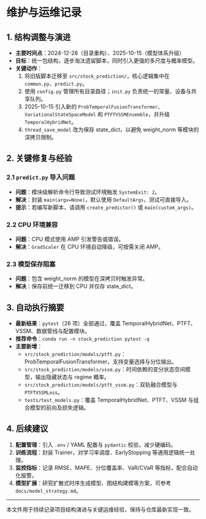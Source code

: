 # 维护与运维记录

## 1. 结构调整与演进
- **主要时间点**：2024-12-28（目录重构）、2025-10-15（模型体系升级）
- **目标**：统一包结构，逐步淘汰遗留脚本，同时引入更强的多尺度与概率模型。
- **关键动作**：
  1. 将旧版脚本迁移至 `src/stock_prediction/`，核心逻辑集中在 `common.py`、`predict.py`。
  2. 使用 `config.py` 管理所有目录路径；`init.py` 负责统一的常量、设备与共享队列。
  3. 2025-10-15 引入新的 `ProbTemporalFusionTransformer`、`VariationalStateSpaceModel` 和 `PTFTVSSMEnsemble`，并升级 `TemporalHybridNet`。
  4. `thread_save_model` 改为保存 state_dict，以避免 weight_norm 等模块的深拷贝限制。

## 2. 关键修复与经验
### 2.1 `predict.py` 导入问题
- **问题**：模块级解析命令行导致测试环境触发 `SystemExit: 2`。
- **解决**：封装 `main(argv=None)`，默认使用 `DefaultArgs`，测试可直接导入。
- **提示**：若编写新脚本，请调用 `create_predictor()` 或 `main(custom_args)`。

### 2.2 CPU 环境兼容
- **问题**：CPU 模式使用 AMP 引发警告或错误。
- **解决**：`GradScaler` 在 CPU 环境自动降级，可按需关闭 AMP。

### 2.3 模型保存阻塞
- **问题**：包含 weight_norm 的模型在深拷贝时触发异常。
- **解决**：保存前统一迁移到 CPU 并仅存 state_dict。

## 3. 自动执行摘要
- **最新结果**：`pytest`（26 项）全部通过，覆盖 TemporalHybridNet、PTFT、VSSM、数据管线与配置模块。
- **推荐命令**：`conda run -n stock_prediction pytest -q`
- **主要新增**：
  - `src/stock_prediction/models/ptft.py`：ProbTemporalFusionTransformer，支持变量选择与分位输出。
  - `src/stock_prediction/models/vssm.py`：时间依赖的变分状态空间模型，输出隐藏状态与 regime 概率。
  - `src/stock_prediction/models/ptft_vssm.py`：双轨融合模型与 `PTFTVSSMLoss`。
  - `tests/test_models.py`：覆盖 TemporalHybridNet、PTFT、VSSM 与组合模型的前向及损失逻辑。

## 4. 后续建议
1. **配置管理**：引入 `.env` / YAML 配置与 `pydantic` 校验，减少硬编码。
2. **训练流程**：封装 Trainer，对学习率调度、EarlyStopping 等通用逻辑统一处理。
3. **监控指标**：记录 RMSE、MAPE、分位覆盖率、VaR/CVaR 等指标，配合自动化报警。
4. **模型扩展**：研究扩散式时序生成模型、图结构建模等方案，可参考 `docs/model_strategy.md`。

---
本文件用于持续记录项目结构演进与关键运维经验，保持与仓库最新实现一致。 
